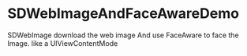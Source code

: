 # SDWebImageAndFaceAwareDemo
SDWebImage download the web image And use FaceAware to face the Image. like a UIViewContentMode
